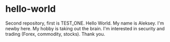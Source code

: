 # hello-world
Second repository, first is TEST_ONE.
Hello World.
My name is Aleksey.
I'm newby here.
My hobby is taking out the brain.
I'm interested in security and trading (Forex, commodity, stocks).
Thank you.
